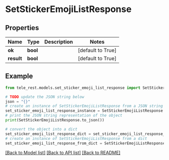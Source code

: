 # SetStickerEmojiListResponse


## Properties

Name | Type | Description | Notes
------------ | ------------- | ------------- | -------------
**ok** | **bool** |  | [default to True]
**result** | **bool** |  | [default to True]

## Example

```python
from tele_rest.models.set_sticker_emoji_list_response import SetStickerEmojiListResponse

# TODO update the JSON string below
json = "{}"
# create an instance of SetStickerEmojiListResponse from a JSON string
set_sticker_emoji_list_response_instance = SetStickerEmojiListResponse.from_json(json)
# print the JSON string representation of the object
print(SetStickerEmojiListResponse.to_json())

# convert the object into a dict
set_sticker_emoji_list_response_dict = set_sticker_emoji_list_response_instance.to_dict()
# create an instance of SetStickerEmojiListResponse from a dict
set_sticker_emoji_list_response_from_dict = SetStickerEmojiListResponse.from_dict(set_sticker_emoji_list_response_dict)
```
[[Back to Model list]](../README.md#documentation-for-models) [[Back to API list]](../README.md#documentation-for-api-endpoints) [[Back to README]](../README.md)


